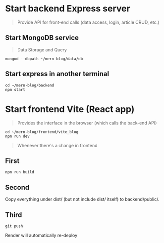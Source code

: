 # Start backend Express server

> Provide API for front-end calls (data access, login, article CRUD, etc.)

## Start MongoDB service

> Data Storage and Query

```
mongod --dbpath ~/mern-blog/data/db
```

## Start express in another terminal

```
cd ~/mern-blog/backend
npm start
```

# Start frontend Vite (React app)

> Provides the interface in the browser (which calls the back-end API)

```
cd ~/mern-blog/frontend/vite_blog
npm run dev
```

> Whenever there's a change in frontend

## First

```
npm run build
```

## Second

Copy everything under dist/ (but not include dist/ itself) to backend/public/.

## Third

```
git push
```

Render will automatically re-deploy
